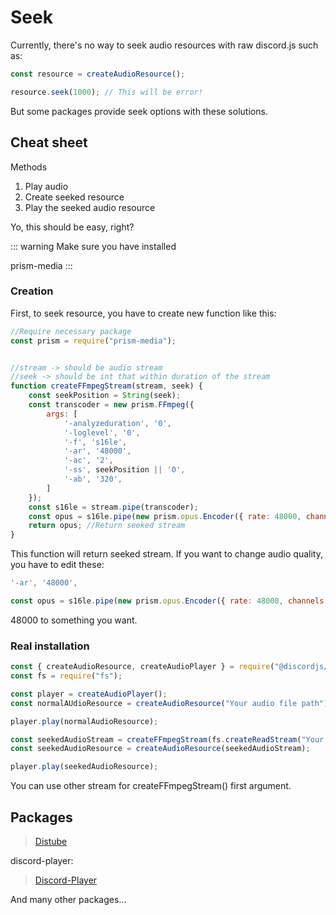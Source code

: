 # Seek

Currently, there's no way to seek audio resources with raw discord.js such as:

```js
const resource = createAudioResource();

resource.seek(1000); // This will be error!
```

But some packages provide seek options with these solutions.

## Cheat sheet

Methods

1. Play audio
2. Create seeked resource
3. Play the seeked audio resource

Yo, this should be easy, right?

::: warning
Make sure you have installed 

prism-media
:::

### Creation

First, to seek resource, you have to create new function like this:

```js
//Require necessary package
const prism = require("prism-media");


//stream -> should be audio stream 
//seek -> should be int that within duration of the stream
function createFFmpegStream(stream, seek) {
	const seekPosition = String(seek);
	const transcoder = new prism.FFmpeg({
		args: [
			'-analyzeduration', '0',
			'-loglevel', '0',
			'-f', 's16le',
			'-ar', '48000',
			'-ac', '2',
			'-ss', seekPosition || '0',
			'-ab', '320',
		]
	});
	const s16le = stream.pipe(transcoder);
	const opus = s16le.pipe(new prism.opus.Encoder({ rate: 48000, channels: 2, frameSize: 960 }));
	return opus; //Return seeked stream
}
```
This function will return seeked stream. If you want to change audio quality, you have to edit these:
```js
'-ar', '48000',

const opus = s16le.pipe(new prism.opus.Encoder({ rate: 48000, channels: 2, frameSize: 960 }));
```
48000 to something you want.

### Real installation

```js
const { createAudioResource, createAudioPlayer } = require("@discordjs/voice");
const fs = require("fs");

const player = createAudioPlayer();
const normalAUdioResource = createAudioResource("Your audio file path");

player.play(normalAudioResource);

const seekedAudioStream = createFFmpegStream(fs.createReadStream("Your audio file path"), 10); //Seek to 10s
const seekedAudioResource = createAudioResource(seekedAudioStream);

player.play(seekedAudioResource);
```

You can use other stream for createFFmpegStream() first argument.

## Packages
>[Distube](https://npm.im/distube "Distube npm")

discord-player:

>[Discord-Player](https://npm.im/discord-player "Discord-Player")

And many other packages...
